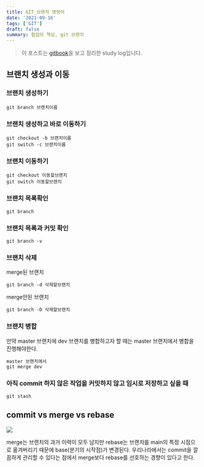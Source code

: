 ```yaml
---
title: GIT_브랜치 명령어
date: '2021-09-16'
tags: ['GIT']
draft: false
summary: 협업의 핵심, git 브랜치
---
```


> 이 포스트는 [gitbook](https://git-scm.com/book/ko/v2)을 보고 정리한 study log입니다.

## 브랜치 생성과 이동

### 브랜치 생성하기

```
git branch 브랜치이름
```

### 브랜치 생성하고 바로 이동하기

```
git checkout -b 브랜치이름
git switch -c 브랜치이름
```

### 브랜치 이동하기

```
git checkout 이동할브랜치
git switch 이동할브랜치
```

### 브랜치 목록확인

```
git branch
```

### 브랜치 목록과 커밋 확인

```
git branch -v
```

### 브랜치 삭제

merge된 브랜치

```
git branch -d 삭제할브랜치
```

merge안된 브랜치

```
git branch -D 삭제할브랜치
```

### 브랜치 병합

만약 master 브랜치에 dev 브랜치를 병합하고자 할 때는 master 브랜치에서 병합을 진행해야한다.

```
master 브랜치에서
git merge dev
```

### 아직 commit 하지 않은 작업을 커밋하지 않고 임시로 저장하고 싶을 때

```
git stash
```

## commit vs merge vs rebase

![](https://media.vlpt.us/images/kgh239/post/b889ec37-1ce2-4065-94a5-6aa9591f07a2/image.png)

merge는 브랜치의 과거 이력이 모두 남지만 rebase는 브랜치를 main의 특정 시점으로 옮겨버리기 때문에 base(분기의 시작점)가 변경된다. 우리나라에서는 commit을 깔끔하게 관리할 수 있다는 점에서 merge보다 rebase를 선호하는 경향이 있다고 한다.
